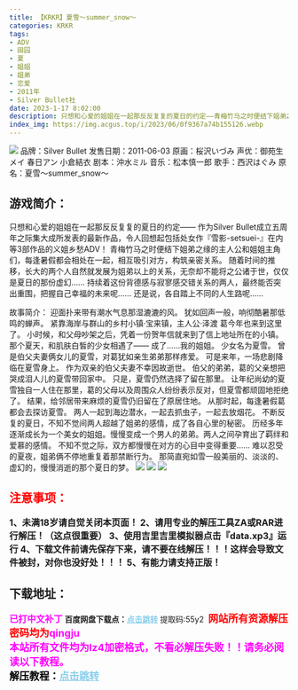 ```yaml
---
title: 【KRKR】夏雪～summer_snow～
categories: KRKR
tags:
- ADV
- 田园
- 夏
- 姐姐
- 姐弟
- 恋爱
- 2011年
- Silver Bullet社
date: 2023-1-17 8:02:00
description: 只想和心爱的姐姐在一起那反反复复的夏日的约定——青梅竹马之时便结下姐弟之缘的主人公和姐姐主角们，每逢暑假都会相处在一起，相互吸引对方，构筑亲密关系。随着时间的推移，长大的两个人自然就发展为姐弟以上的关系，无奈却不能将之公诸于世，仅仅是夏日的那份虚幻……
index_img: https://img.acgus.top/i/2023/06/0f9367a74b155126.webp
---
```

![](https://img.acgus.top/i/2023/06/0f9367a74b155126.webp)
品牌：Silver Bullet
发售日期：2011-06-03
原画：桜沢いづみ
声优：御苑生メイ 春日アン 小倉結衣
剧本：沖水ミル
音乐：松本慎一郎
歌手：西沢はぐみ
原名：夏雪～summer_snow～

## 游戏简介：
只想和心爱的姐姐在一起那反反复复的夏日的约定——
作为Silver Bullet成立五周年之际集大成所发表的最新作品，令人回想起包括处女作『雪影-setsuei-』在内等3部作品的义姐乡愁ADV！
青梅竹马之时便结下姐弟之缘的主人公和姐姐主角们，每逢暑假都会相处在一起，相互吸引对方，构筑亲密关系。
随着时间的推移，长大的两个人自然就发展为姐弟以上的关系，无奈却不能将之公诸于世，仅仅是夏日的那份虚幻……
持续着这份背德感与寂寥感交错关系的两人，最终能否突出重围，把握自己幸福的未来呢……
还是说，各自踏上不同的人生路呢……

故事简介：
迎面扑来带有潮水气息那湿漉漉的风。
犹如回声一般，响彻酷暑那低鸣的蝉声。
紧靠海岸与群山的乡村小镇·宝来镇，主人公·泽渡 葛今年也来到这里了。
小时候，和父母吵架之后，凭着一份贺年信就来到了信上地址所在的小镇。
那个夏天，和肌肤白皙的少女相遇了——
成了……我的姐姐。
少女名为夏雪。
曾是伯父夫妻俩女儿的夏雪，对葛犹如亲生弟弟那样疼爱。
可是来年，一场悲剧降临在夏雪身上。
作为双亲的伯父夫妻不幸因故逝世。
伯父的弟弟，葛的父亲想把哭成泪人儿的夏雪带回家中。
只是，夏雪仍然选择了留在那里。
让年纪尚幼的夏雪独自一人住在那里，葛的父母以及周围众人纷纷表示反对，但夏雪都顽固地拒绝了。
结果，给邻居带来麻烦的夏雪仍旧留在了原居住地。
从那时起，每逢暑假葛都会去探访夏雪。
两人一起到海边潜水，一起去抓虫子，一起去放烟花。
不断反复的夏日，不知不觉间两人超越了姐弟的感情，成了各自心里的秘密。
历经多年逐渐成长为一个美女的姐姐。慢慢变成一个男人的弟弟。两人之间孕育出了羁绊和爱慕的感情。
不知不觉之际，双方都慢慢在对方的心目中变得重要……
难以忍受的夏夜，姐弟俩不停地重复着那禁断行为。
那简直宛如雪一般美丽的、淡淡的、虚幻的，慢慢消逝的那个夏日的梦。
![](https://img.acgus.top/i/2023/06/8a235c1759155241.webp)
![](https://img.acgus.top/i/2023/06/6a6e28c15f155213.webp)
![](https://img.acgus.top/i/2023/06/bd6a661df1155146.webp)





## <font color=#FF0000 >注意事项：</font>
<font size=3><b>1、未满18岁请自觉关闭本页面！
2、请用专业的解压工具ZA或RAR进行解压！（这点很重要）
3、使用吉里吉里模拟器点击『data.xp3』运行
4、下载文件前请先保存下来，请不要在线解压！！！这样会导致文件被封，对你也没好处！！！
5、有能力请支持正版！</b></font>

## 下载地址：
<font color=#FF00FF size=3><b>已打中文补丁</b></font>
<b>百度网盘下载点：</b><a href="https://pan.baidu.com/s/1gfBOoWCWcrFZmBEzDs0Y3g?pwd=55y2" style="color: #87CEEB;"><b>点击跳转</b></a> 提取码:55y2
<a style="padding: 0" href="https://post.qingju.org/AD/"><img style="max-width:100%" src="https://img.acgus.top/i/2024/07/478f689b8021d8d499ab43d21acf137a.gif" alt=""></a>
<b><font color=#FF0000 size=4>网站所有资源解压密码均为</b></font><b><font color=#FF00FF size=4>qingju</font><font color=#FF0000 ></font></b><br><b><font color=#FF00FF size=4>本站所有文件均为lz4加密格式，不看必解压失败！！请务必阅读以下教程。</b></font><br><b><font color=#000 size=4>解压教程：</b><a href="https://post.qingju.org/tutorial/000/" style="color: #87CEEB;"><b>点击跳转</b></a>
